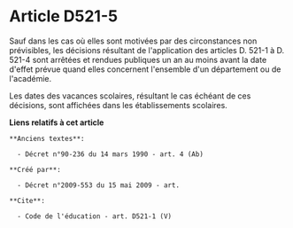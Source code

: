 # Article D521-5

Sauf dans les cas où elles sont motivées par des circonstances non prévisibles, les décisions résultant de l'application des
articles D. 521-1 à D. 521-4 sont arrêtées et rendues publiques un an au moins avant la date d'effet prévue quand elles
concernent l'ensemble d'un département ou de l'académie. 

Les dates des vacances scolaires, résultant le cas échéant de ces décisions, sont affichées dans les établissements
scolaires.

**Liens relatifs à cet article**

	**Anciens textes**:

	  - Décret n°90-236 du 14 mars 1990 - art. 4 (Ab)

	**Créé par**:

	  - Décret n°2009-553 du 15 mai 2009 - art.

	**Cite**:

	  - Code de l'éducation - art. D521-1 (V)
